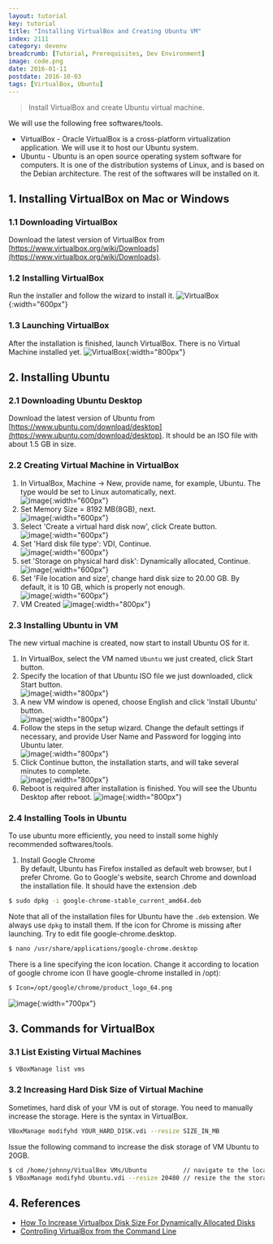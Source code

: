 ```yaml
---
layout: tutorial
key: tutorial
title: "Installing VirtualBox and Creating Ubuntu VM"
index: 2111
category: devenv
breadcrumb: [Tutorial, Prerequisites, Dev Environment]
image: code.png
date: 2016-01-11
postdate: 2016-10-03
tags: [VirtualBox, Ubuntu]
---
```


> Install VirtualBox and create Ubuntu virtual machine.

We will use the following free softwares/tools.
* VirtualBox - Oracle VirtualBox is a cross-platform virtualization application. We will use it to host our Ubuntu system.
* Ubuntu - Ubuntu is an open source operating system software for computers. It is one of the distribution systems of Linux, and is based on the Debian architecture. The rest of the softwares will be installed on it.

## 1. Installing VirtualBox on Mac or Windows
### 1.1 Downloading VirtualBox
Download the latest version of VirtualBox from [https://www.virtualbox.org/wiki/Downloads](https://www.virtualbox.org/wiki/Downloads).
### 1.2 Installing VirtualBox
Run the installer and follow the wizard to install it.
![VirtualBox](/public/images/devops/2111/installvirtualbox.png){:width="600px"}  
### 1.3 Launching VirtualBox
After the installation is finished, launch VirtualBox. There is no Virtual Machine installed yet.
![VirtualBox](/public/images/devops/2111/VirtualBox.png){:width="800px"}  
## 2. Installing Ubuntu
### 2.1 Downloading Ubuntu Desktop
Download the latest version of Ubuntu from [https://www.ubuntu.com/download/desktop](https://www.ubuntu.com/download/desktop). It should be an ISO file with about 1.5 GB in size.
### 2.2 Creating Virtual Machine in VirtualBox
1) In VirtualBox, Machine -> New, provide name, for example, Ubuntu. The type would be set to Linux automatically, next.  
![image](/public/images/devops/2111/create_vm_os.png){:width="600px"}  
2) Set Memory Size = 8192 MB(8GB), next.  
![image](/public/images/devops/2111/create_vm_memory.png){:width="600px"}  
3) Select 'Create a virtual hard disk now', click Create button.  
![image](/public/images/devops/2111/create_vm_harddisk.png){:width="600px"}  
4) Set 'Hard disk file type': VDI, Continue.  
![image](/public/images/devops/2111/create_vm_vdi.png){:width="600px"}  
5) set 'Storage on physical hard disk': Dynamically allocated, Continue.  
![image](/public/images/devops/2111/create_vm_dynamically.png){:width="600px"}  
6) Set 'File location and size', change hard disk size to 20.00 GB. By default, it is 10 GB, which is properly not enough.  
![image](/public/images/devops/2111/create_vm_location.png){:width="600px"}  
7) VM Created
![image](/public/images/devops/2111/ubuntuvm.png){:width="800px"}  
### 2.3 Installing Ubuntu in VM
The new virtual machine is created, now start to install Ubuntu OS for it.  
1) In VirtualBox, select the VM named `Ubuntu` we just created, click Start button.  
2) Specify the location of that Ubuntu ISO file we just downloaded, click Start button.  
![image](/public/images/devops/2111/ubuntu_file.png){:width="800px"}  
3) A new VM window is opened, choose English and click 'Install Ubuntu' button.  
![image](/public/images/devops/2111/ubuntu_install.png){:width="800px"}  
4) Follow the steps in the setup wizard. Change the default settings if necessary, and provide User Name and Password for logging into Ubuntu later.  
![image](/public/images/devops/2111/ubuntu_userpwd.png){:width="800px"}  
5) Click Continue button, the installation starts, and will take several minutes to complete.  
![image](/public/images/devops/2111/ubuntu_installing.png){:width="800px"}  
6) Reboot is required after installation is finished. You will see the Ubuntu Desktop after reboot.
![image](/public/images/devops/2111/ubuntudesktop.png){:width="800px"}  
### 2.4 Installing Tools in Ubuntu
To use ubuntu more efficiently, you need to install some highly recommended softwares/tools.  
1) Install Google Chrome  
By default, Ubuntu has Firefox installed as default web browser, but I prefer Chrome.
Go to Google's website, search Chrome and download the installation file. It should have the extension .deb
```sh
$ sudo dpkg -i google-chrome-stable_current_amd64.deb
```
Note that all of the installation files for Ubuntu have the `.deb` extension. We always use `dpkg` to install them.
If the icon for Chrome is missing after launching. Try to edit file google-chrome.desktop.
```sh
$ nano /usr/share/applications/google-chrome.desktop
```
There is a line specifying the icon location. Change it according to location of google chrome icon (I have google-chrome installed in /opt):
```sh
$ Icon=/opt/google/chrome/product_logo_64.png
```
![image](/public/images/devops/2111/chromeicon.png){:width="700px"}  

## 3. Commands for VirtualBox
### 3.1 List Existing Virtual Machines
```sh
$ VBoxManage list vms
```
### 3.2 Increasing Hard Disk Size of Virtual Machine
Sometimes, hard disk of your VM is out of storage. You need to manually increase the storage. Here is the syntax in VirtualBox.
```sh
VBoxManage modifyhd YOUR_HARD_DISK.vdi --resize SIZE_IN_MB
```
Issue the following command to increase the disk storage of VM Ubuntu to 20GB.
```sh
$ cd /home/johnny/VitualBox VMs/Ubuntu          // navigate to the location of VM
$ VBoxManage modifyhd Ubuntu.vdi --resize 20480 // resize the the storage of Ubuntu.vdi to 20GB.
```

## 4. References
* [How To Increase Virtualbox Disk Size For Dynamically Allocated Disks](https://www.linuxbabe.com/virtualbox/how-to-increase-virtualbox-disk-size-for-dynamically-allocated-disks)
* [Controlling VirtualBox from the Command Line](http://www.oracle.com/technetwork/articles/servers-storage-admin/manage-vbox-cli-2264359.html)
